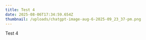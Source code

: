 ```yaml
---
title: Test 4
date: 2025-08-06T17:34:59.654Z
thumbnail: /uploads/chatgpt-image-aug-6-2025-09_23_37-pm.png
---
```

Test 4